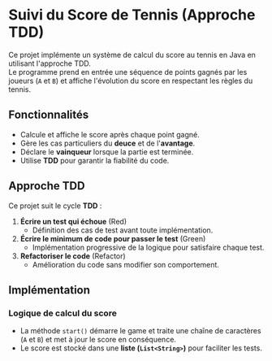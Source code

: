 # Suivi du Score de Tennis (Approche TDD)

Ce projet implémente un système de calcul du score au tennis en Java en utilisant l'approche TDD.  
Le programme prend en entrée une séquence de points gagnés par les joueurs (`A` et `B`) 
et affiche l'évolution du score en respectant les règles du tennis.

## Fonctionnalités

- Calcule et affiche le score après chaque point gagné.
- Gère les cas particuliers du **deuce** et de l'**avantage**.
- Déclare le **vainqueur** lorsque la partie est terminée.
- Utilise **TDD** pour garantir la fiabilité du code.

## Approche TDD

Ce projet suit le cycle **TDD** :

1. **Écrire un test qui échoue** (Red)
    - Définition des cas de test avant toute implémentation.
2. **Écrire le minimum de code pour passer le test** (Green)
    - Implémentation progressive de la logique pour satisfaire chaque test.
3. **Refactoriser le code** (Refactor)
    - Amélioration du code sans modifier son comportement.

##  Implémentation

### **Logique de calcul du score**
- La méthode `start()` démarre le game et traite une chaîne de caractères (`A` et `B`) et met à jour le score en conséquence.
- Le score est stocké dans une **liste (`List<String>`)** pour faciliter les tests.


